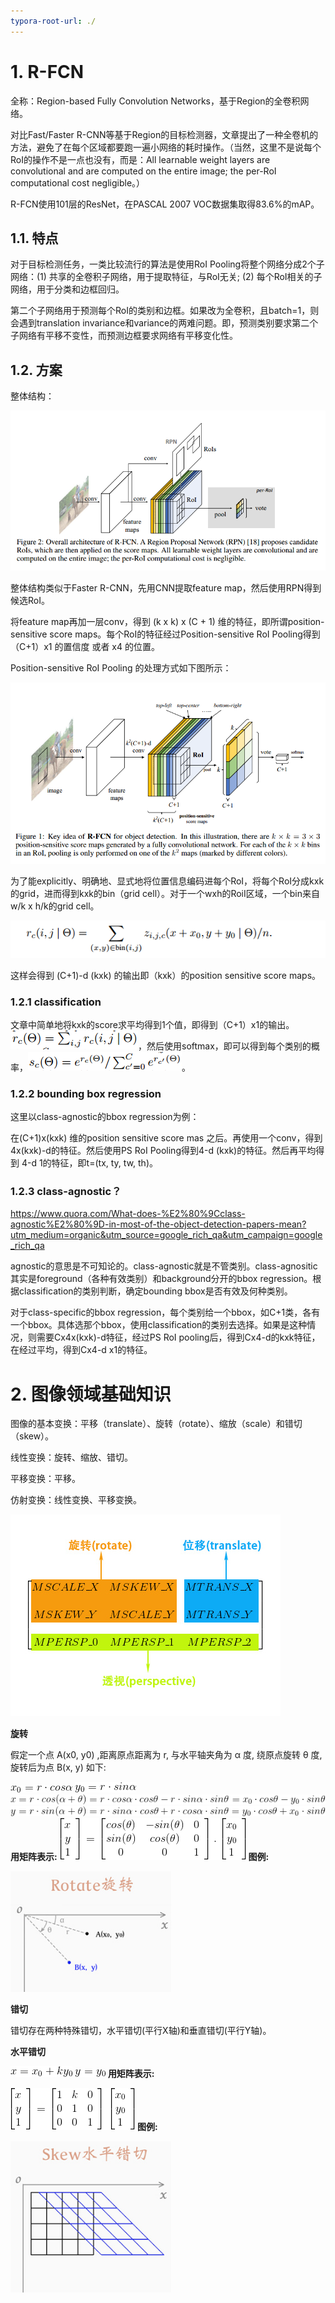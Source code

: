 ```yaml
---
typora-root-url: ./
---
```


# 1. R-FCN

全称：Region-based Fully Convolution Networks，基于Region的全卷积网络。

对比Fast/Faster R-CNN等基于Region的目标检测器，文章提出了一种全卷机的方法，避免了在每个区域都要跑一遍小网络的耗时操作。（当然，这里不是说每个RoI的操作不是一点也没有，而是：All learnable weight layers are convolutional and are computed on the entire image; the per-RoI computational cost negligible。）

R-FCN使用101层的ResNet，在PASCAL 2007 VOC数据集取得83.6%的mAP。



## 1.1. 特点

对于目标检测任务，一类比较流行的算法是使用RoI Pooling将整个网络分成2个子网络：(1) 共享的全卷积子网络，用于提取特征，与RoI无关; (2) 每个RoI相关的子网络，用于分类和边框回归。

第二个子网络用于预测每个RoI的类别和边框。如果改为全卷积，且batch=1，则会遇到translation invariance和variance的两难问题。即，预测类别要求第二个子网络有平移不变性，而预测边框要求网络有平移变化性。

## 1.2. 方案

整体结构：

![1593182451587](R-FCN.assets/1593182451587.png)

整体结构类似于Faster R-CNN，先用CNN提取feature map，然后使用RPN得到候选RoI。

将feature map再加一层conv，得到 (k x k) x (C + 1) 维的特征，即所谓position-sensitive score maps。每个RoI的特征经过Position-sensitive RoI Pooling得到（C+1）x1 的置信度 或者 x4 的位置。

Position-sensitive RoI Pooling 的处理方式如下图所示：

![1593182074995](R-FCN.assets/1593182074995.png)

为了能explicitly、明确地、显式地将位置信息编码进每个RoI，将每个RoI分成kxk的grid，进而得到kxk的bin（grid cell）。对于一个wxh的RoiI区域，一个bin来自w/k x h/k的grid cell。

![1593183627254](R-FCN.assets/1593183627254.png)

这样会得到 (C+1)-d (kxk) 的输出即（kxk）的position sensitive score maps。

### 1.2.1 classification

文章中简单地将kxk的score求平均得到1个值，即得到（C+1）x1的输出。![1593183892452](R-FCN.assets/1593183892452.png)，然后使用softmax，即可以得到每个类别的概率，![1593183914485](R-FCN.assets/1593183914485.png)。

### 1.2.2 bounding box regression

这里以class-agnostic的bbox regression为例：

在(C+1)x(kxk) 维的position sensitive score mas 之后。再使用一个conv，得到4x(kxk)-d的特征。然后使用PS RoI Pooling得到4-d (kxk)的特征。然后再平均得到 4-d 1的特征，即t=(tx, ty, tw, th)。

### 1.2.3 class-agnostic？

https://www.quora.com/What-does-%E2%80%9Cclass-agnostic%E2%80%9D-in-most-of-the-object-detection-papers-mean?utm_medium=organic&utm_source=google_rich_qa&utm_campaign=google_rich_qa

agnostic的意思是不可知论的。class-agnostic就是不管类别。class-agnositic其实是foreground（各种有效类别）和background分开的bbox regression。根据classification的类别判断，确定bounding bbox是否有效及何种类别。

对于class-specific的bbox regression，每个类别给一个bbox，如C+1类，各有一个bbox。具体选那个bbox，使用classification的类别去选择。如果是这种情况，则需要Cx4x(kxk)-d特征，经过PS RoI pooling后，得到Cx4-d的kxk特征，在经过平均，得到Cx4-d x1的特征。





# 2. 图像领域基础知识

图像的基本变换：平移（translate）、旋转（rotate）、缩放（scale）和错切（skew）。

线性变换：旋转、缩放、错切。

平移变换：平移。

仿射变换：线性变换、平移变换。

![img](R-FCN.assets/20160818110234469)

**旋转**

假定一个点 A(x0, y0) ,距离原点距离为 r, 与水平轴夹角为 α 度, 绕原点旋转 θ 度, 旋转后为点 B(x, y) 如下: 

![这里写图片描述](R-FCN.assets/20160818112946889) 
![这里写图片描述](R-FCN.assets/20160818113041195) 
![这里写图片描述](R-FCN.assets/20160818113109218) 
![这里写图片描述](R-FCN.assets/20160818113123155) 
**用矩阵表示:** 
![这里写图片描述](R-FCN.assets/20160818113141133) 
**图例:** 

![1593099304825](R-FCN.assets/1593099304825.png)

**错切**

错切存在两种特殊错切，水平错切(平行X轴)和垂直错切(平行Y轴)。

**水平错切** 

![这里写图片描述](R-FCN.assets/20160818112127495) 
![这里写图片描述](R-FCN.assets/20160818112201511) 
**用矩阵表示:** 

![这里写图片描述](R-FCN.assets/20160818112215433) 
**图例:** 

![1593099377355](R-FCN.assets/1593099377355.png)